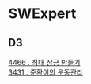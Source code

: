 # SWExpert

## D3
[4466 . 최대 상금 만들기](https://github.com/dkyou7/SWExpert/tree/master/4466)<br>
[3431 . 준환이의 운동관리](https://github.com/dkyou7/SWExpert/tree/master/3431)<br>
